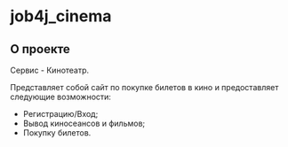 # job4j_cinema

## О проекте

Сервис - Кинотеатр.

Представляет собой сайт по покупке билетов в кино и предоставляет следующие возможности:
* Регистрацию/Вход;
* Вывод киносеансов и фильмов;
* Покупку билетов.
